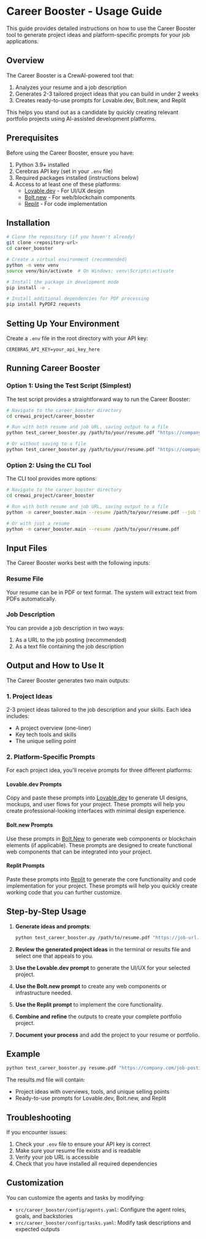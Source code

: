 # Career Booster - Usage Guide

This guide provides detailed instructions on how to use the Career Booster tool to generate project ideas and platform-specific prompts for your job applications.

## Overview

The Career Booster is a CrewAI-powered tool that:
1. Analyzes your resume and a job description
2. Generates 2-3 tailored project ideas that you can build in under 2 weeks
3. Creates ready-to-use prompts for Lovable.dev, Bolt.new, and Replit

This helps you stand out as a candidate by quickly creating relevant portfolio projects using AI-assisted development platforms.

## Prerequisites

Before using the Career Booster, ensure you have:

1. Python 3.9+ installed
2. Cerebras API key (set in your `.env` file)
3. Required packages installed (instructions below)
4. Access to at least one of these platforms:
   - [Lovable.dev](https://www.lovable.dev/) - For UI/UX design
   - [Bolt.new](https://Bolt.new/) - For web/blockchain components
   - [Replit](https://replit.com/) - For code implementation

## Installation

```bash
# Clone the repository (if you haven't already)
git clone <repository-url>
cd career_booster

# Create a virtual environment (recommended)
python -m venv venv
source venv/bin/activate  # On Windows: venv\Scripts\activate

# Install the package in development mode
pip install -e .

# Install additional dependencies for PDF processing
pip install PyPDF2 requests
```

## Setting Up Your Environment

Create a `.env` file in the root directory with your API key:

```
CEREBRAS_API_KEY=your_api_key_here
```

## Running Career Booster

### Option 1: Using the Test Script (Simplest)

The test script provides a straightforward way to run the Career Booster:

```bash
# Navigate to the career_booster directory
cd crewai_project/career_booster

# Run with both resume and job URL, saving output to a file
python test_career_booster.py /path/to/your/resume.pdf "https://company.com/job-posting" results.md

# Or without saving to a file
python test_career_booster.py /path/to/your/resume.pdf "https://company.com/job-posting"
```

### Option 2: Using the CLI Tool

The CLI tool provides more options:

```bash
# Navigate to the career_booster directory
cd crewai_project/career_booster

# Run with both resume and job URL, saving output to a file
python -m career_booster.main --resume /path/to/your/resume.pdf --job "https://company.com/job-posting" --output results.md

# Or with just a resume
python -m career_booster.main --resume /path/to/your/resume.pdf
```

## Input Files

The Career Booster works best with the following inputs:

### Resume File

Your resume can be in PDF or text format. The system will extract text from PDFs automatically.

### Job Description

You can provide a job description in two ways:
1. As a URL to the job posting (recommended)
2. As a text file containing the job description

## Output and How to Use It

The Career Booster generates two main outputs:

### 1. Project Ideas

2-3 project ideas tailored to the job description and your skills. Each idea includes:
- A project overview (one-liner)
- Key tech tools and skills
- The unique selling point

### 2. Platform-Specific Prompts

For each project idea, you'll receive prompts for three different platforms:

#### Lovable.dev Prompts
Copy and paste these prompts into [Lovable.dev](https://www.lovable.dev/) to generate UI designs, mockups, and user flows for your project. These prompts will help you create professional-looking interfaces with minimal design experience.

#### Bolt.new Prompts
Use these prompts in [Bolt.New](https://bolt.new/) to generate web components or blockchain elements (if applicable). These prompts are designed to create functional web components that can be integrated into your project.

#### Replit Prompts
Paste these prompts into [Replit](https://replit.com/) to generate the core functionality and code implementation for your project. These prompts will help you quickly create working code that you can further customize.

## Step-by-Step Usage

1. **Generate ideas and prompts**:
   ```bash
   python test_career_booster.py /path/to/resume.pdf "https://job-url.com" results.md
   ```

2. **Review the generated project ideas** in the terminal or results file and select one that appeals to you.

3. **Use the Lovable.dev prompt** to generate the UI/UX for your selected project.

4. **Use the Bolt.new prompt** to create any web components or infrastructure needed.

5. **Use the Replit prompt** to implement the core functionality.

6. **Combine and refine** the outputs to create your complete portfolio project.

7. **Document your process** and add the project to your resume or portfolio.

## Example

```bash
python test_career_booster.py resume.pdf "https://company.com/job-posting" results.md
```

The results.md file will contain:
- Project ideas with overviews, tools, and unique selling points
- Ready-to-use prompts for Lovable.dev, Bolt.new, and Replit

## Troubleshooting

If you encounter issues:

1. Check your `.env` file to ensure your API key is correct
2. Make sure your resume file exists and is readable
3. Verify your job URL is accessible
4. Check that you have installed all required dependencies

## Customization

You can customize the agents and tasks by modifying:
- `src/career_booster/config/agents.yaml`: Configure the agent roles, goals, and backstories
- `src/career_booster/config/tasks.yaml`: Modify task descriptions and expected outputs 